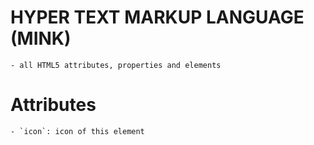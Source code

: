 # HYPER TEXT MARKUP LANGUAGE (MINK)
	- all HTML5 attributes, properties and elements

# Attributes
	- `icon`: icon of this element
